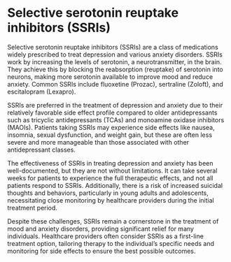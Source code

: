[//]: # (
source: gpt-40
abbr: SSRI
treats: depression, anxiety
tags: selective-serotonin-reuptake-inhibitors anti-depressants medications
)

# Selective serotonin reuptake inhibitors (SSRIs)

Selective serotonin reuptake inhibitors (SSRIs) are a class of medications widely prescribed to treat depression and various anxiety disorders. SSRIs work by increasing the levels of serotonin, a neurotransmitter, in the brain. They achieve this by blocking the reabsorption (reuptake) of serotonin into neurons, making more serotonin available to improve mood and reduce anxiety. Common SSRIs include fluoxetine (Prozac), sertraline (Zoloft), and escitalopram (Lexapro).

SSRIs are preferred in the treatment of depression and anxiety due to their relatively favorable side effect profile compared to older antidepressants such as tricyclic antidepressants (TCAs) and monoamine oxidase inhibitors (MAOIs). Patients taking SSRIs may experience side effects like nausea, insomnia, sexual dysfunction, and weight gain, but these are often less severe and more manageable than those associated with other antidepressant classes.

The effectiveness of SSRIs in treating depression and anxiety has been well-documented, but they are not without limitations. It can take several weeks for patients to experience the full therapeutic effects, and not all patients respond to SSRIs. Additionally, there is a risk of increased suicidal thoughts and behaviors, particularly in young adults and adolescents, necessitating close monitoring by healthcare providers during the initial treatment period.

Despite these challenges, SSRIs remain a cornerstone in the treatment of mood and anxiety disorders, providing significant relief for many individuals. Healthcare providers often consider SSRIs as a first-line treatment option, tailoring therapy to the individual’s specific needs and monitoring for side effects to ensure the best possible outcomes.
